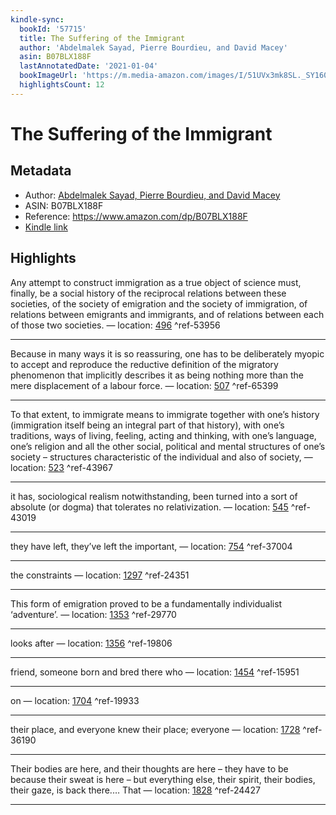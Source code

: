 ```yaml
---
kindle-sync:
  bookId: '57715'
  title: The Suffering of the Immigrant
  author: 'Abdelmalek Sayad, Pierre Bourdieu, and David Macey'
  asin: B07BLX188F
  lastAnnotatedDate: '2021-01-04'
  bookImageUrl: 'https://m.media-amazon.com/images/I/51UVx3mk8SL._SY160.jpg'
  highlightsCount: 12
---
```

# The Suffering of the Immigrant
## Metadata
* Author: [Abdelmalek Sayad, Pierre Bourdieu, and David Macey](https://www.amazon.comundefined)
* ASIN: B07BLX188F
* Reference: https://www.amazon.com/dp/B07BLX188F
* [Kindle link](kindle://book?action=open&asin=B07BLX188F)

## Highlights
Any attempt to construct immigration as a true object of science must, finally, be a social history of the reciprocal relations between these societies, of the society of emigration and the society of immigration, of relations between emigrants and immigrants, and of relations between each of those two societies. — location: [496](kindle://book?action=open&asin=B07BLX188F&location=496) ^ref-53956

---
Because in many ways it is so reassuring, one has to be deliberately myopic to accept and reproduce the reductive definition of the migratory phenomenon that implicitly describes it as being nothing more than the mere displacement of a labour force. — location: [507](kindle://book?action=open&asin=B07BLX188F&location=507) ^ref-65399

---
To that extent, to immigrate means to immigrate together with one’s history (immigration itself being an integral part of that history), with one’s traditions, ways of living, feeling, acting and thinking, with one’s language, one’s religion and all the other social, political and mental structures of one’s society – structures characteristic of the individual and also of society, — location: [523](kindle://book?action=open&asin=B07BLX188F&location=523) ^ref-43967

---
it has, sociological realism notwithstanding, been turned into a sort of absolute (or dogma) that tolerates no relativization. — location: [545](kindle://book?action=open&asin=B07BLX188F&location=545) ^ref-43019

---
they have left, they’ve left the important, — location: [754](kindle://book?action=open&asin=B07BLX188F&location=754) ^ref-37004

---
the constraints — location: [1297](kindle://book?action=open&asin=B07BLX188F&location=1297) ^ref-24351

---
This form of emigration proved to be a fundamentally individualist ‘adventure’. — location: [1353](kindle://book?action=open&asin=B07BLX188F&location=1353) ^ref-29770

---
looks after — location: [1356](kindle://book?action=open&asin=B07BLX188F&location=1356) ^ref-19806

---
friend, someone born and bred there who — location: [1454](kindle://book?action=open&asin=B07BLX188F&location=1454) ^ref-15951

---
on — location: [1704](kindle://book?action=open&asin=B07BLX188F&location=1704) ^ref-19933

---
their place, and everyone knew their place; everyone — location: [1728](kindle://book?action=open&asin=B07BLX188F&location=1728) ^ref-36190

---
Their bodies are here, and their thoughts are here – they have to be because their sweat is here – but everything else, their spirit, their bodies, their gaze, is back there.… That — location: [1828](kindle://book?action=open&asin=B07BLX188F&location=1828) ^ref-24427

---
